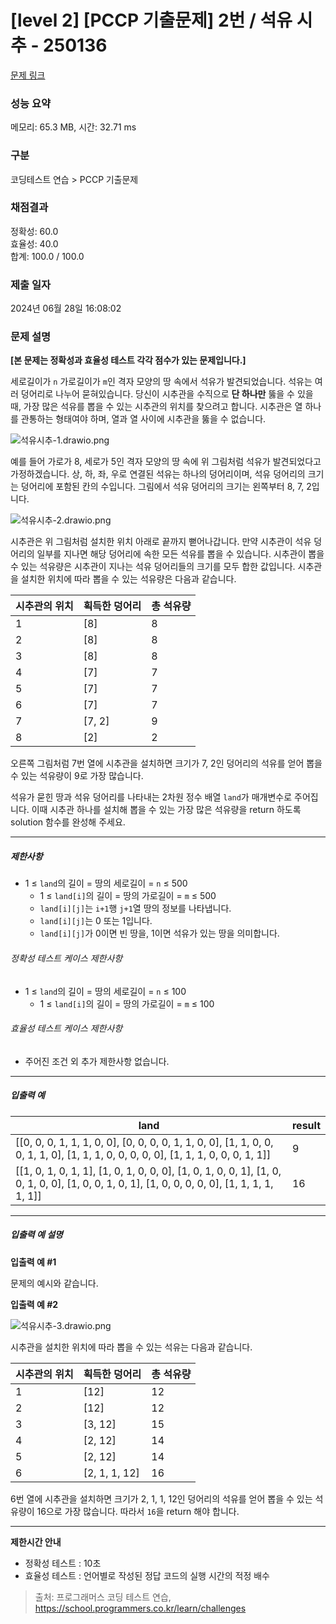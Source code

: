 # [level 2] [PCCP 기출문제] 2번 / 석유 시추 - 250136 

[문제 링크](https://school.programmers.co.kr/learn/courses/30/lessons/250136) 

### 성능 요약

메모리: 65.3 MB, 시간: 32.71 ms

### 구분

코딩테스트 연습 > PCCP 기출문제

### 채점결과

정확성: 60.0<br/>효율성: 40.0<br/>합계: 100.0 / 100.0

### 제출 일자

2024년 06월 28일 16:08:02

### 문제 설명

<p><strong>[본 문제는 정확성과 효율성 테스트 각각 점수가 있는 문제입니다.]</strong></p>

<p>세로길이가 <code>n</code> 가로길이가 <code>m</code>인 격자 모양의 땅 속에서 석유가 발견되었습니다. 석유는 여러 덩어리로 나누어 묻혀있습니다. 당신이 시추관을 수직으로 <strong>단 하나만</strong> 뚫을 수 있을 때, 가장 많은 석유를 뽑을 수 있는 시추관의 위치를 찾으려고 합니다. 시추관은 열 하나를 관통하는 형태여야 하며, 열과 열 사이에 시추관을 뚫을 수 없습니다.</p>

<p><img src="https://grepp-programmers.s3.ap-northeast-2.amazonaws.com/files/production/beb862a9-5382-4f61-adae-bd6e9503c014/%E1%84%89%E1%85%A5%E1%86%A8%E1%84%8B%E1%85%B2%E1%84%89%E1%85%B5%E1%84%8E%E1%85%AE-1.drawio.png" title="" alt="석유시추-1.drawio.png"></p>

<p>예를 들어 가로가 8, 세로가 5인 격자 모양의 땅 속에 위 그림처럼 석유가 발견되었다고 가정하겠습니다. 상, 하, 좌, 우로 연결된 석유는 하나의 덩어리이며, 석유 덩어리의 크기는 덩어리에 포함된 칸의 수입니다. 그림에서 석유 덩어리의 크기는 왼쪽부터 8, 7, 2입니다. </p>

<p><img src="https://grepp-programmers.s3.ap-northeast-2.amazonaws.com/files/production/0b10a9f6-6d98-44d6-a342-f984ea47315c/%E1%84%89%E1%85%A5%E1%86%A8%E1%84%8B%E1%85%B2%E1%84%89%E1%85%B5%E1%84%8E%E1%85%AE-2.drawio.png" title="" alt="석유시추-2.drawio.png"></p>

<p>시추관은 위 그림처럼 설치한 위치 아래로 끝까지 뻗어나갑니다. 만약 시추관이 석유 덩어리의 일부를 지나면 해당 덩어리에 속한 모든 석유를 뽑을 수 있습니다. 시추관이 뽑을 수 있는 석유량은 시추관이 지나는 석유 덩어리들의 크기를 모두 합한 값입니다. 시추관을 설치한 위치에 따라 뽑을 수 있는 석유량은 다음과 같습니다.</p>
<table class="table">
        <thead><tr>
<th>시추관의 위치</th>
<th>획득한 덩어리</th>
<th>총 석유량</th>
</tr>
</thead>
        <tbody><tr>
<td>1</td>
<td>[8]</td>
<td>8</td>
</tr>
<tr>
<td>2</td>
<td>[8]</td>
<td>8</td>
</tr>
<tr>
<td>3</td>
<td>[8]</td>
<td>8</td>
</tr>
<tr>
<td>4</td>
<td>[7]</td>
<td>7</td>
</tr>
<tr>
<td>5</td>
<td>[7]</td>
<td>7</td>
</tr>
<tr>
<td>6</td>
<td>[7]</td>
<td>7</td>
</tr>
<tr>
<td>7</td>
<td>[7, 2]</td>
<td>9</td>
</tr>
<tr>
<td>8</td>
<td>[2]</td>
<td>2</td>
</tr>
</tbody>
      </table>
<p>오른쪽 그림처럼 7번 열에 시추관을 설치하면 크기가 7, 2인 덩어리의 석유를 얻어 뽑을 수 있는 석유량이 9로 가장 많습니다.</p>

<p>석유가 묻힌 땅과 석유 덩어리를 나타내는 2차원 정수 배열 <code>land</code>가 매개변수로 주어집니다. 이때 시추관 하나를 설치해 뽑을 수 있는 가장 많은 석유량을 return 하도록 solution 함수를 완성해 주세요.</p>

<hr>

<h5>제한사항</h5>

<ul>
<li>1 ≤ <code>land</code>의 길이 = 땅의 세로길이 = <code>n</code> ≤ 500

<ul>
<li>1 ≤ <code>land[i]</code>의 길이 = 땅의 가로길이 = <code>m</code> ≤ 500</li>
<li><code>land[i][j]</code>는 <code>i+1</code>행 <code>j+1</code>열 땅의 정보를 나타냅니다.</li>
<li><code>land[i][j]</code>는 0 또는 1입니다.</li>
<li><code>land[i][j]</code>가 0이면 빈 땅을, 1이면 석유가 있는 땅을 의미합니다.</li>
</ul></li>
</ul>

<h6>정확성 테스트 케이스 제한사항</h6>

<ul>
<li>1 ≤ <code>land</code>의 길이 = 땅의 세로길이 = <code>n</code> ≤ 100

<ul>
<li>1 ≤ <code>land[i]</code>의 길이 = 땅의 가로길이 = <code>m</code> ≤ 100</li>
</ul></li>
</ul>

<h6>효율성 테스트 케이스 제한사항</h6>

<ul>
<li>주어진 조건 외 추가 제한사항 없습니다.</li>
</ul>

<hr>

<h5>입출력 예</h5>
<table class="table">
        <thead><tr>
<th>land</th>
<th>result</th>
</tr>
</thead>
        <tbody><tr>
<td>[[0, 0, 0, 1, 1, 1, 0, 0], [0, 0, 0, 0, 1, 1, 0, 0], [1, 1, 0, 0, 0, 1, 1, 0], [1, 1, 1, 0, 0, 0, 0, 0], [1, 1, 1, 0, 0, 0, 1, 1]]</td>
<td>9</td>
</tr>
<tr>
<td>[[1, 0, 1, 0, 1, 1], [1, 0, 1, 0, 0, 0], [1, 0, 1, 0, 0, 1], [1, 0, 0, 1, 0, 0], [1, 0, 0, 1, 0, 1], [1, 0, 0, 0, 0, 0], [1, 1, 1, 1, 1, 1]]</td>
<td>16</td>
</tr>
</tbody>
      </table>
<hr>

<h5>입출력 예 설명</h5>

<p><strong>입출력 예 #1</strong></p>

<p>문제의 예시와 같습니다.</p>

<p><strong>입출력 예 #2</strong></p>

<p><img src="https://grepp-programmers.s3.ap-northeast-2.amazonaws.com/files/production/5e619c77-c940-46e6-9520-e5769e49194c/%E1%84%89%E1%85%A5%E1%86%A8%E1%84%8B%E1%85%B2%E1%84%89%E1%85%B5%E1%84%8E%E1%85%AE-3.drawio.png" title="" alt="석유시추-3.drawio.png"></p>

<p>시추관을 설치한 위치에 따라 뽑을 수 있는 석유는 다음과 같습니다.</p>
<table class="table">
        <thead><tr>
<th>시추관의 위치</th>
<th>획득한 덩어리</th>
<th>총 석유량</th>
</tr>
</thead>
        <tbody><tr>
<td>1</td>
<td>[12]</td>
<td>12</td>
</tr>
<tr>
<td>2</td>
<td>[12]</td>
<td>12</td>
</tr>
<tr>
<td>3</td>
<td>[3, 12]</td>
<td>15</td>
</tr>
<tr>
<td>4</td>
<td>[2, 12]</td>
<td>14</td>
</tr>
<tr>
<td>5</td>
<td>[2, 12]</td>
<td>14</td>
</tr>
<tr>
<td>6</td>
<td>[2, 1, 1, 12]</td>
<td>16</td>
</tr>
</tbody>
      </table>
<p>6번 열에 시추관을 설치하면 크기가 2, 1, 1, 12인 덩어리의 석유를 얻어 뽑을 수 있는 석유량이 16으로 가장 많습니다. 따라서 <code>16</code>을 return 해야 합니다.</p>

<hr>

<p><strong>제한시간 안내</strong></p>

<ul>
<li>정확성 테스트 : 10초</li>
<li>효율성 테스트 : 언어별로 작성된 정답 코드의 실행 시간의 적정 배수</li>
</ul>


> 출처: 프로그래머스 코딩 테스트 연습, https://school.programmers.co.kr/learn/challenges